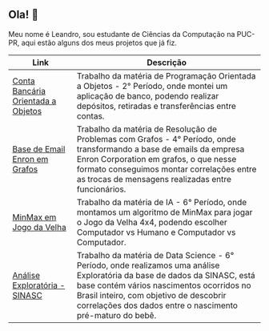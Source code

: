 ## Ola! 👋

Meu nome é Leandro, sou estudante de Ciências da Computação na PUC-PR, aqui estão alguns dos meus projetos que já fiz.

|**Link**|**Descrição**|
|-----|-----|
|[Conta Bancária Orientada a Objetos](https://github.com/LeandroDurau/Projeto-POO/tree/main)|Trabalho da matéria de Programação Orientada a Objetos - 2° Período, onde montei um aplicação de banco, podendo realizar depósitos, retiradas e transferências entre contas.|
|[Base de Email Enron em Grafos](https://github.com/LeandroDurau/TDE3-RPG)|Trabalho da matéria de Resolução de Problemas com Grafos - 4° Período, onde transformando a base de emails da empresa Enron Corporation em grafos, o que nesse formato conseguimos montar correlações entre as trocas de mensagens realizadas entre funcionários.|
|[MinMax em Jogo da Velha](https://github.com/danielnowakassis/Minimax-Jogo-da-Velha)|Trabalho da matéria de IA - 6° Período, onde montamos um algoritmo de MinMax para jogar o Jogo da Velha 4x4, podendo escolher Computador vs Humano e Computador vs Computador.|
|[Análise Exploratória - SINASC](https://github.com/danielnowakassis/SINASC-Dataset)|Trabalho da matéria de Data Science - 6° Período, onde realizamos uma análise Exploratória da base de dados da SINASC, está base contém vários nascimentos ocorridos no Brasil inteiro, com objetivo de descobrir correlações dos dados entre o nascimento pré-maturo do bebê.|

<!--
**LeandroDurau/LeandroDurau** is a ✨ _special_ ✨ repository because its `README.md` (this file) appears on your GitHub profile.

Here are some ideas to get you started:

- 🔭 I’m currently working on ...
- 🌱 I’m currently learning ...
- 👯 I’m looking to collaborate on ...
- 🤔 I’m looking for help with ...
- 💬 Ask me about ...
- 📫 How to reach me: ...
- 😄 Pronouns: ...
- ⚡ Fun fact: ...
-->
